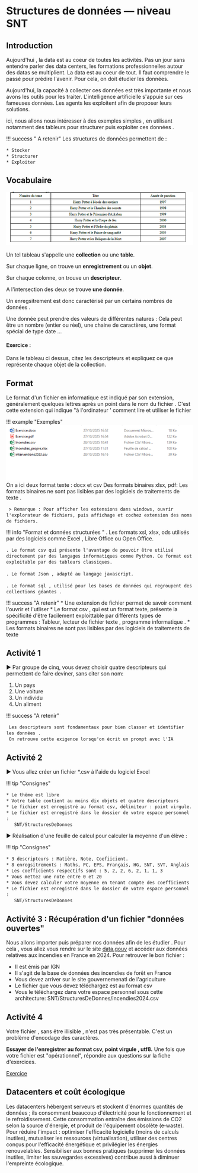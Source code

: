 # Structures de données — niveau SNT
<base target="_blank">

## Introduction

Aujourd'hui , la data est au coeur de toutes les activités. Pas un jour sans entendre parler des data centers, les formations professionnelles autour des datas se multiplient. La data est au coeur de tout.
Il faut comprendre le passé pour prédire l'avenir. Pour cela, on doit étudier les données.

Aujourd'hui, la capacité à collecter ces données est très importante et nous avons les outils pour les traiter. 
L'intelligence artificielle s'appuie sur ces fameuses données. Les agents les exploitent afin de proposer leurs solutions. 

ici, nous allons nous intéresser à des exemples simples , en utilisant notamment des tableurs pour structurer puis exploiter ces données .

!!! success  " A retenir"
    Les structures de données permettent de :

    * Stocker
    * Structurer
    * Exploiter 


## Vocabulaire 
![alt text](exempleTable.png)

Un tel tableau s'appelle une **collection** ou une **table**.

Sur chaque ligne, on trouve un **enregistrement** ou un **objet**. 

Sur chaque colonne, on trouve un **descripteur**.

A l'intersection des deux se trouve **une donnée**.

Un enregsitrement est donc caractérisé par un certains nombres de données .

Une donnée peut prendre des valeurs de différentes natures : Cela peut être un nombre (entier ou réel), une chaine de caractères, une format spécial de type date ...

#### Exercice :
Dans le tableau ci dessus, citez les descripteurs  et expliquez ce que représente chaque objet de la collection.


## Format 

Le format d'un fichier en informatique est indiqué par son extension, généralement quelques lettres après un point dans le nom du fichier . C'est cette extension qui indique "à l'ordinateur ' comment lire et utiliser le fichier 

!!! example "Exemples"
    ![extension](extension.png)
     On a ici deux format texte : docx et csv
     Des formats binaires xlsx, pdf: Les formats binaires ne sont pas lisibles par des logiciels de  traitements de texte .

     > Remarque : Pour afficher les extensions dans windows, ouvrir l'explorateur de fichiers, puis affichage et cochez extension des noms de fichiers.



!!! info "Format et données structurées "
    . Les formats xsl, xlsx, ods utilisés par des logiciels comme Excel , Libre Office ou Open Office.

    . Le format csv qui présente l'avantage de pouvoir être utilisé directement par des langages informatiques comme Python. Ce format est exploitable par des tableurs classiques.

    . Le format Json , adapté au langage javascript.

    . Le format sql , utilisé pour les bases de données qui regroupent des collections géantes .

!!! success "A retenir"
      *  Une extension de fichier permet de savoir comment l'ouvrir et l'utliser
      *  Le format csv , qui est un format texte, présente la spécificité d'être facilement exploittable par différents types de programmes : Tableur, lecteur de fichier texte , programme informatique .
      *  Les formats binaires ne sont pas lisibles par des logiciels de traitements de texte

    
## Activité 1

:arrow_forward:  Par groupe de cinq, vous devez choisir quatre descripteurs qui permettent de faire deviner, sans citer son nom:

1. Un pays
2. Une voiture
3. Un individu
4. Un aliment

!!! success "A retenir"

     Les descripteurs sont fondamentaux pour bien classer et identifier les données .
     On retrouve cette exigence lorsqu'on écrit un prompt avec l'IA 


## Activité 2
:arrow_forward: Vous allez créer un fichier *.csv à l'aide du logiciel Excel

!!! tip "Consignes"
    
    * Le thême est libre 
    * Votre table contient au moins dix objets et quatre descripteurs 
    * Le fichier est enregistré au format csv, délimiteur : point virgule.
    * Le fichier est enregistré dans le dossier de votre espace personnel :
       SNT/StructuresDeDonnes

:arrow_forward: Réalisation d'une feuille de calcul pour calculer la moyenne d'un élève :

!!! tip "Consignes"
    
    * 3 descripteurs : Matière, Note, Coefiicient.
    * 8 enregsitrements : Maths, PC, EPS, Français, HG, SNT, SVT, Anglais 
    * Les coefficients respectifs sont : 5, 2, 2, 6, 2, 1, 1, 3
    * Vous mettez une note entre 0 et 20
    * Vous devez calculer votre moyenne en tenant compte des coefficients
    * Le fichier est enregistré dans le dossier de votre espace personnel :
       SNT/StructuresDeDonnes



## Activité 3 : Récupération d'un fichier "données ouvertes"

Nous allons importer puis préparer nos données afin de les étudier .
Pour cela , vous allez vous rendre sur le site [data.gouv](<https://www.data.gouv.fr/>) et accéder aux données relatives aux incendies en France en 2024.
Pour retrouver le bon fichier :


  * Il est émis par IGN
  * Il s'agit de la base de données des incendies de forêt en France 
  * Vous devez arriver sur le site gouvernemenatl de l'agriculture
  * Le fichier que vous devez téléchargez est au format csv
  * Vous le téléchargez dans votre espace personnel  sous cette architecture:
 SNT/StructuresDeDonnes/incendies2024.csv


## Activité 4
 Votre fichier , sans être illisible , n'est pas très présentable. C'est un problème d'encodage des caractères.
 
  **Essayer de l'enregistrer au format csv, point virgule , utf8.**
 Une fois que votre fichier est "opérationnel", répondre aux questions sur la fiche d'exercices.

[Exercice ](Exercice.pdf)





## Datacenters et coût écologique


Les datacenters hébergent serveurs et stockent d'énormes quantités de données ; ils consomment beaucoup d'électricité pour le fonctionnement et le refroidissement. Cette consommation entraîne des émissions de CO2 selon la source d'énergie, et produit de l'équipement obsolète (e‑waste). Pour réduire l'impact : optimiser l'efficacité logicielle (moins de calculs inutiles), mutualiser les ressources (virtualisation), utiliser des centres conçus pour l'efficacité énergétique et privilégier les énergies renouvelables. Sensibiliser aux bonnes pratiques (supprimer les données inutiles, limiter les sauvegardes excessives) contribue aussi à diminuer l'empreinte écologique.


